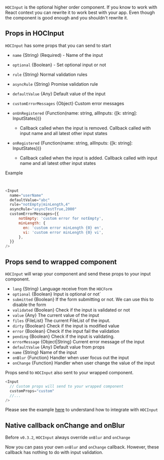 `HOCInput` is the optional higher order component. 
If you know to work with React context you can rewrite it to work best with your app. 
Even though the component is good enough and you shouldn't rewrite it.

## Props in HOCInput

`HOCInput` has some props that you can send to start

* `name` {String} (Required) - Name of the input
* `optional` {Boolean} - Set optional input or not
* `rule` {String} Normal validation rules 
* `asyncRule` {String} Promise validation rule
* `defaultValue` {Any} Default value of the input
* `customErrorMessages` {Object} Custom error messages
* `onUnRegistered` {Function(name: string, allInputs: {[k: string]: InputStates})}

   - Callback called when the input is removed. Callback called with input name and all latest other input states 
* `onRegistered` {Function(name: string, allInputs: {[k: string]: InputStates})}

    - Callback called when the input is added. Callback called with input name and all latest other input states

Example 

```javascript


<Input      
  name="userName"
  defaultValue="abc"
  rule="notEmpty|minLength,4"
  asyncRule="asyncTestTrue,2000"
  customErrorMessages={{
      notEmpty: 'custom error for notEmpty',
      minLength: {
        en: 'custom error minLength {0} en',
        vi: 'custom error minLength {0} vi',
      },
  }}
/>

```

## Props send to wrapped component

`HOCInput` will wrap your component and send these props to your input component.


* `lang` {String} Language receive from the `HOCForm`
* `optional` {Boolean} Input is optional or not`
* `submitted` {Boolean} If the form submitting or not. We can use this to disable the form
* `validated` {Boolean} Check if the input is validated or not
* `value` {Any} The current value of the input
* `files` {FileList} The current FileList of the input.
* `dirty` {Boolean} Check if the input is modified value
* `error` {Boolean} Check if the input fail the validation
* `pending` {Boolean} Check if the input is validating.
* `errorMessage` {Object|String} Current error message of the input
* `defaultValue` {Any} Default value from props
* `name` {String} Name of the input
* `onBlur` {Function} Handler when user focus out the input
* `onChange` {Function} Handler when user change the value of the input

Props send to `HOCInput` also sent to your wrapped component.

```javascript
<Input      
  // Custom props will send to your wrapped component
  customProps="custom"
  //...
/>
```

Please see the example [here](https://github.com/gndplayground/react-hoc-form-validatable/blob/master/dev/components/Input.jsx) to understand how to integrate with `HOCInput`

## Native callback onChange and onBlur

Before `v0.3.2`, `HOCInput` always override `onBlur` and `onChange`

Now you can pass your own `onBlur` and `onChange` callback. However, these callback has nothing to do with input validation.  
